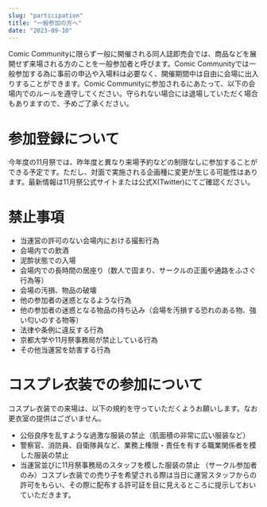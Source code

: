 ```yaml
---
slug: "participation"
title: "一般参加の方へ"
date: "2023-09-10"
---
```


Comic Communityに限らず一般に開催される同人誌即売会では、商品などを展開せず来場される方のことを一般参加者と呼びます。Comic Communityでは一般参加する為に事前の申込や入場料は必要なく、開催期間中は自由に会場に出入りすることができます。Comic Communityに参加されるにあたって、以下の会場内でのルールを遵守してください。守られない場合には退場していただく場合もありますので、予めご了承ください。

# 参加登録について
今年度の11月祭では、昨年度と異なり来場予約などの制限なしに参加することができる予定です。ただし、対面で実施される企画種に変更が生じる可能性はあります。最新情報は11月祭公式サイトまたは公式X(Twitter)にてご確認ください。

# 禁止事項
- 当運営の許可のない会場内における撮影行為
- 会場内での飲酒
- 泥酔状態での入場
- 会場内での長時間の居座り（数人で固まり、サークルの正面や通路をふさぐ行為等）
- 会場の汚損、物品の破壊
- 他の参加者の迷惑となるような行為
- 他の参加者の迷惑となる物品の持ち込み（会場を汚損する恐れのある物、強い匂いのする物等）
- 法律や条例に違反する行為
- 京都大学や11月祭事務局が禁止している行為
- その他当運営を妨害する行為

# コスプレ衣装での参加について
コスプレ衣装での来場は、以下の規約を守っていただくようお願いします。なお更衣室の提供はございません。

- 公俗良序を乱すような過激な服装の禁止（肌面積の非常に広い服装など）
- 警察官、消防員、自衛隊員など、業務上権限・責任を有する職業関係者を模した服装の禁止
- 当運営並びに11月祭事務局のスタッフを模した服装の禁止
（サークル参加者のみ）コスプレ衣装での売り子を希望される際は当日に運営スタッフからの許可をもらい、その際に配布する許可証を目に見えるところに提示しておいていただきます。